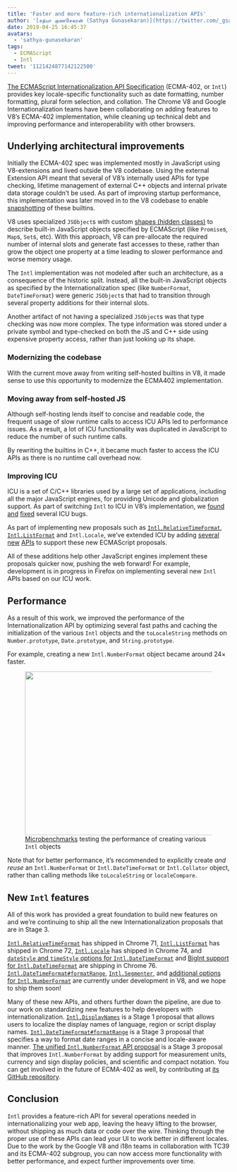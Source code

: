 ```yaml
---
title: 'Faster and more feature-rich internationalization APIs'
author: '[சத்யா குணசேகரன் (Sathya Gunasekaran)](https://twitter.com/_gsathya)'
date: 2019-04-25 16:45:37
avatars:
  - 'sathya-gunasekaran'
tags:
  - ECMAScript
  - Intl
tweet: '1121424877142122500'
---
```

[The ECMAScript Internationalization API Specification](https://tc39.es/ecma402/) (ECMA-402, or `Intl`) provides key locale-specific functionality such as date formatting, number formatting, plural form selection, and collation. The Chrome V8 and Google Internationalization teams have been collaborating on adding features to V8’s ECMA-402 implementation, while cleaning up technical debt and improving performance and interoperability with other browsers.

## Underlying architectural improvements

Initially the ECMA-402 spec was implemented mostly in JavaScript using V8-extensions and lived outside the V8 codebase. Using the external Extension API meant that several of V8’s internally used APIs for type checking, lifetime management of external C++ objects and internal private data storage couldn’t be used. As part of improving startup performance, this implementation was later moved in to the V8 codebase to enable [snapshotting](/blog/custom-startup-snapshots) of these builtins.

V8 uses specialized `JSObject`s with custom [shapes (hidden classes)](https://mathiasbynens.be/notes/shapes-ics) to describe built-in JavaScript objects specified by ECMAScript (like `Promise`s, `Map`s, `Set`s, etc). With this approach, V8 can pre-allocate the required number of internal slots and generate fast accesses to these, rather than grow the object one property at a time leading to slower performance and worse memory usage.

The `Intl` implementation was not modeled after such an architecture, as a consequence of the historic split. Instead, all the built-in JavaScript objects as specified by the Internationalization spec (like `NumberFormat`, `DateTimeFormat`) were generic `JSObject`s that had to transition through several property additions for their internal slots.

Another artifact of not having a specialized `JSObject`s was that type checking was now more complex. The type information was stored under a private symbol and type-checked on both the JS and C++ side using expensive property access, rather than just looking up its shape.

### Modernizing the codebase

With the current move away from writing self-hosted builtins in V8, it made sense to use this opportunity to modernize the ECMA402 implementation.

### Moving away from self-hosted JS

Although self-hosting lends itself to concise and readable code, the frequent usage of slow runtime calls to access ICU APIs led to performance issues. As a result, a lot of ICU functionality was duplicated in JavaScript to reduce the number of such runtime calls.

By rewriting the builtins in C++, it became much faster to access the ICU APIs as there is no runtime call overhead now.

### Improving ICU

ICU is a set of C/C++ libraries used by a large set of applications, including all the major JavaScript engines, for providing Unicode and globalization support. As part of switching `Intl` to ICU in V8’s implementation, we [found](https://unicode-org.atlassian.net/browse/ICU-20140) [and](https://unicode-org.atlassian.net/browse/ICU-9562) [fixed](https://unicode-org.atlassian.net/browse/ICU-20098) several ICU bugs.

As part of implementing new proposals such as [`Intl.RelativeTimeFormat`](/features/intl-relativetimeformat), [`Intl.ListFormat`](/features/intl-listformat) and `Intl.Locale`, we’ve extended ICU by adding [several](https://unicode-org.atlassian.net/browse/ICU-13256) [new](https://unicode-org.atlassian.net/browse/ICU-20121) [APIs](https://unicode-org.atlassian.net/browse/ICU-20342) to support these new ECMAScript proposals.

All of these additions help other JavaScript engines implement these proposals quicker now, pushing the web forward! For example, development is in progress in Firefox on implementing several new `Intl` APIs based on our ICU work.

## Performance

As a result of this work, we improved the performance of the Internationalization API by optimizing several fast paths and caching the initialization of the various `Intl` objects and the `toLocaleString` methods on `Number.prototype`, `Date.prototype`, and `String.prototype`.

For example, creating a new `Intl.NumberFormat` object became around 24× faster.

<figure>
  <img src="/_img/intl/performance.svg" width="713" height="371" alt="">
  <figcaption><a href=https://cs.chromium.org/chromium/src/v8/test/js-perf-test/Intl/constructor.js>Microbenchmarks</a> testing the performance of creating various <code>Intl</code> objects</figcaption>
</figure>

Note that for better performance, it’s recommended to explicitly create *and reuse* an `Intl.NumberFormat` or `Intl.DateTimeFormat` or `Intl.Collator` object, rather than calling methods like `toLocaleString` or `localeCompare`.

## New `Intl` features

All of this work has provided a great foundation to build new features on and we’re continuing to ship all the new Internationalization proposals that are in Stage 3.

[`Intl.RelativeTimeFormat`](/features/intl-relativetimeformat) has shipped in Chrome 71, [`Intl.ListFormat`](/features/intl-listformat) has shipped in Chrome 72, [`Intl.Locale`](https://developer.mozilla.org/en-US/docs/Web/JavaScript/Reference/Global_Objects/Locale) has shipped in Chrome 74, and [`dateStyle` and `timeStyle` options for `Intl.DateTimeFormat`](https://github.com/tc39/proposal-intl-datetime-style) and [BigInt support for `Intl.DateTimeFormat`](https://github.com/tc39/ecma402/pull/236) are shipping in Chrome 76. [`Intl.DateTimeFormat#formatRange`](https://github.com/tc39/proposal-intl-DateTimeFormat-formatRange), [`Intl.Segmenter`](https://github.com/tc39/proposal-intl-segmenter/), and [additional options for `Intl.NumberFormat`](https://github.com/tc39/proposal-unified-intl-numberformat/) are currently under development in V8, and we hope to ship them soon!

Many of these new APIs, and others further down the pipeline, are due to our work on standardizing new features to help developers with internationalization. [`Intl.DisplayNames`](https://github.com/tc39/proposal-intl-displaynames) is a Stage 1 proposal that allows users to localize the display names of language, region or script display names. [`Intl.DateTimeFormat#formatRange`](https://github.com/fabalbon/proposal-intl-DateTimeFormat-formatRange) is a Stage 3 proposal that specifies a way to format date ranges in a concise and locale-aware manner. [The unified `Intl.NumberFormat` API proposal](https://github.com/tc39/proposal-unified-intl-numberformat) is a Stage 3 proposal that improves `Intl.NumberFormat` by adding support for measurement units, currency and sign display policies, and scientific and compact notation. You can get involved in the future of ECMA-402 as well, by contributing at [its GitHub repository](https://github.com/tc39/ecma402).

## Conclusion

`Intl` provides a feature-rich API for several operations needed in internationalizing your web app, leaving the heavy lifting to the browser, without shipping as much data or code over the wire. Thinking through the proper use of these APIs can lead your UI to work better in different locales. Due to the work by the Google V8 and i18n teams in collaboration with TC39 and its ECMA-402 subgroup, you can now access more functionality with better performance, and expect further improvements over time.
